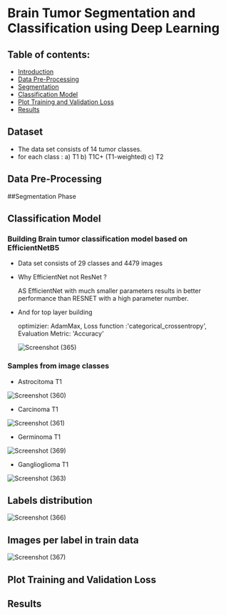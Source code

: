 # Brain Tumor Segmentation and Classification using Deep Learning
## Table of contents:

- [Introduction](#dataset)
- [Data Pre-Processing](#data-pre-processing)
- [Segmentation](#segmentation-phase)
- [Classification Model](#classification-model)
- [Plot Training and Validation Loss](#plot-training-and-validation-loss)
- [Results](#results)


## Dataset
- The data set consists of 14 tumor classes.
- for each class :
  a) T1
  b) T1C+ (T1-weighted)
  c) T2
  

## Data Pre-Processing




##Segmentation Phase



## Classification Model
### Building Brain tumor classification model based on EfficientNetB5
- Data set consists of 29 classes and 4479 images 
- Why EfficientNet not ResNet ?

  AS EfficientNet with much smaller parameters results in better performance than RESNET with a high parameter number.
- And for top layer building

  optimizier: AdamMax, Loss function :'categorical_crossentropy', Evaluation Metric: 'Accuracy' 
  
  ![Screenshot (365)](https://user-images.githubusercontent.com/85830264/230723564-77bd23f4-2fe8-4fdd-89f1-e538c7a563d1.png)

### Samples from image classes
- Astrocitoma T1

![Screenshot (360)](https://user-images.githubusercontent.com/85830264/230207529-0137a3e4-544a-452e-9d0c-d9d692475859.png)




- Carcinoma T1

![Screenshot (361)](https://user-images.githubusercontent.com/85830264/230207590-7c59e0c5-7057-41fc-8de9-54cd09307124.png)




- Germinoma T1

![Screenshot (369)](https://user-images.githubusercontent.com/85830264/230723285-b3379e2a-04ed-473b-8857-ca419fa10638.png)




- Ganglioglioma T1 

![Screenshot (363)](https://user-images.githubusercontent.com/85830264/230207787-c451c189-f672-479b-804c-5133cf94bfb9.png)


## Labels distribution
![Screenshot (366)](https://user-images.githubusercontent.com/85830264/230722613-51631f6a-f372-4f7f-88a3-dc9348226dcd.png)

## Images per label in train data
![Screenshot (367)](https://user-images.githubusercontent.com/85830264/230722803-35501f93-8ce3-49b0-891e-0d1eb4acd73d.png)



## Plot Training and Validation Loss


## Results

